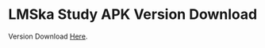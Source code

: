 # LMSka Study APK Version Download

Version Download [Here](https://yarikthe.github.io/lmska-apk-version/).
